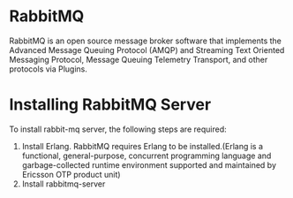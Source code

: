 # RabbitMQ
RabbitMQ is an open source message broker software that implements the Advanced Message Queuing Protocol (AMQP) and Streaming Text Oriented Messaging Protocol, 
Message Queuing Telemetry Transport, and other protocols via  Plugins.

# Installing RabbitMQ Server
To install rabbit-mq server, the following steps are required:
1. Install Erlang. RabbitMQ requires Erlang to be installed.(Erlang is a functional, general-purpose, concurrent programming 
language and garbage-collected runtime environment supported and maintained by Ericsson OTP product unit)
2. Install rabbitmq-server
